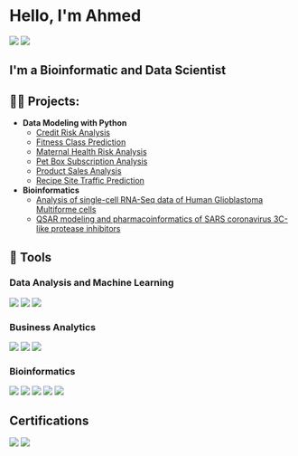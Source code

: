 # Hello, I'm Ahmed
<a href="https://www.linkedin.com/in/ahmed-ishola"><img src="https://img.shields.io/badge/-LinkedIn-0072b1?&style=for-the-badge&logo=linkedin&logoColor=white" /></a>
<a href="https://mblinks.github.io/"><img src="https://img.shields.io/badge/-GitHub-181717?style=for-the-badge&logo=github&logoColor=white" /></a>

## I'm a Bioinformatic and Data Scientist

<h2>👨‍💻 Projects:</h2>

- <b>Data Modeling with Python </b>
  - [Credit Risk Analysis](https://github.com/mblinks/python/blob/main/Credit_Risk_Analysis.ipynb)
  - [Fitness Class Prediction](https://github.com/mblinks/python/blob/main/Fitness_Class.ipynb)
  - [Maternal Health Risk Analysis](https://github.com/mblinks/python/blob/main/Maternal_Health_Risk_Analysis.ipynb)
  - [Pet Box Subscription Analysis](https://github.com/mblinks/python/blob/main/Pet_Box_Subscription.ipynb)
  - [Product Sales Analysis](https://github.com/mblinks/python/blob/main/Product_Sales.ipynb)
  - [Recipe Site Traffic Prediction](https://github.com/mblinks/python/blob/main/Recipe_Site_Traffic.ipynb)
- <b>Bioinformatics</b>
  - [Analysis of single-cell RNA-Seq data of Human Glioblastoma Multiforme cells](https://github.com/mblinks/R)
  - [QSAR modeling and pharmacoinformatics of SARS coronavirus 3C-like protease inhibitors](https://www.ncbi.nlm.nih.gov/pmc/articles/PMC8111888/)

## 🤖 Tools
### Data Analysis and Machine Learning
<div>
    <img src="https://img.shields.io/badge/-Python-3776AB?style=for-the-badge&logo=python&logoColor=white" />
    <img src="https://img.shields.io/badge/-R-276DC3?style=for-the-badge&logo=R&logoColor=white" />
    <img src="https://img.shields.io/badge/-SQL-4479A1?style=for-the-badge&logo=sql&logoColor=white" />
</div>

### Business Analytics
<div>
    <img src="https://img.shields.io/badge/-Microsoft%20Excel-217346?style=for-the-badge&logo=microsoft-excel&logoColor=white" />
    <img src="https://img.shields.io/badge/-Power%20BI-F2C811?style=for-the-badge&logo=powerbi&logoColor=white" />
    <img src="https://img.shields.io/badge/-Tableau-E97627?style=for-the-badge&logo=tableau&logoColor=white" />
    </div>

### Bioinformatics
<div>
    <img src="https://img.shields.io/badge/-Seurat-005F7F?style=for-the-badge&logo=r&logoColor=white" />
    <img src="https://img.shields.io/badge/-Scanpy-4B8BBE?style=for-the-badge&logo=python&logoColor=white" />
    <img src="https://img.shields.io/badge/-Vina-8B0000?style=for-the-badge&logo=python&logoColor=white" />
    <img src="https://img.shields.io/badge/-GROMACS-5E4FA2?style=for-the-badge&logo=GROMACS&logoColor=white" />
    <img src="https://img.shields.io/badge/-Discovery%20Studio-007CFF?style=for-the-badge&logo=acm&logoColor=white" />
    </div>
    
## Certifications
<div>
    <img src="https://img.shields.io/badge/-DataCamp-03EF62?style=for-the-badge&logo=datacamp&logoColor=white" />
    <img src="https://img.shields.io/badge/-Coursera-0056D2?style=for-the-badge&logo=coursera&logoColor=white" />
    </div>


    
